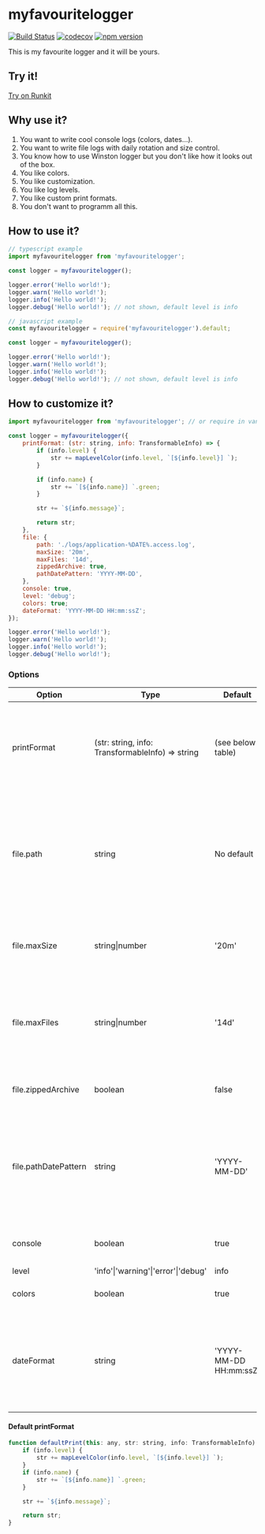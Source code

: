 # myfavouritelogger

[![Build Status](https://app.travis-ci.com/paaragon/myfavouritelogger.svg?branch=main)](https://app.travis-ci.com/paaragon/myfavouritelogger)
[![codecov](https://codecov.io/gh/paaragon/myfavouritelogger/branch/main/graph/badge.svg?token=YJRWD9KN39)](https://codecov.io/gh/paaragon/myfavouritelogger)
[![npm version](https://badge.fury.io/js/myfavouritelogger.svg)](https://badge.fury.io/js/myfavouritelogger)

This is my favourite logger and it will be yours.

## Try it!

[Try on Runkit](https://runkit.com/paaragon/myfavouritelogger)

## Why use it?

1. You want to write cool console logs (colors, dates...).
2. You want to write file logs with daily rotation and size control.
3. You know how to use Winston logger but you don't like how it looks out of the box.
4. You like colors.
5. You like customization.
6. You like log levels.
7. You like custom print formats.
8. You don't want to programm all this.

## How to use it?

```javascript
// typescript example
import myfavouritelogger from 'myfavouritelogger';

const logger = myfavouritelogger();

logger.error('Hello world!');
logger.warn('Hello world!');
logger.info('Hello world!');
logger.debug('Hello world!'); // not shown, default level is info
```

```javascript
// javascript example
const myfavouritelogger = require('myfavouritelogger').default;

const logger = myfavouritelogger();

logger.error('Hello world!');
logger.warn('Hello world!');
logger.info('Hello world!');
logger.debug('Hello world!'); // not shown, default level is info
```

## How to customize it?

```javascript
import myfavouritelogger from 'myfavouritelogger'; // or require in vanilla javascript

const logger = myfavouritelogger({
    printFormat: (str: string, info: TransformableInfo) => {
        if (info.level) {
            str += mapLevelColor(info.level, `[${info.level}] `);
        }

        if (info.name) {
            str += `[${info.name}] `.green;
        }

        str += `${info.message}`;

        return str;
    },
    file: {
        path: './logs/application-%DATE%.access.log',
        maxSize: '20m',
        maxFiles: '14d',
        zippedArchive: true,
        pathDatePattern: 'YYYY-MM-DD',
    },
    console: true,
    level: 'debug';
    colors: true;
    dateFormat: 'YYYY-MM-DD HH:mm:ssZ';
});

logger.error('Hello world!');
logger.warn('Hello world!');
logger.info('Hello world!');
logger.debug('Hello world!');
```

### Options

| Option               | Type                                             | Default                | Description                                                                                                                                                                                    |
| -------------------- | ------------------------------------------------ | ---------------------- | ---------------------------------------------------------------------------------------------------------------------------------------------------------------------------------------------- |
| printFormat          | (str: string, info: TransformableInfo) => string | (see below table)      | Function to override the print format. `str` is the original string to print. `info` is the [winston object with context info](https://github.com/winstonjs/logform#info-objects)              |
| file.path            | string                                           | No default             | Path where the log file will be written. The file name can contains  %DATE% keyword for daily rotation. If this option is not present, no file will be generated                               |
| file.maxSize         | string\|number                                   | '20m'                  | Indicates the max size for the log file. If it reached the maximum, the file will rotate                                                                                                       |
| file.maxFiles        | string\|number                                   | '14d'                  | Indicates the maximum number of files to store. If the files rotates to reach this number, the older files will be deleted                                                                     |
| file.zippedArchive   | boolean                                          | false                  | Indicates if the rotated files will be zipped or not                                                                                                                                           |
| file.pathDatePattern | string                                           | 'YYYY-MM-DD'           | If you have set a file path, this option will define the format date for the file name *(check [momentjs formats](https://momentjs.com/docs/#/displaying/format/) for complete documentation)* |
| console              | boolean                                          | true                   | Indicates if the logs will be printed n the console                                                                                                                                            |
| level                | 'info'\|'warning'\|'error'\|'debug'              | info                   | The log level                                                                                                                                                                                  |
| colors               | boolean                                          | true                   | If true, the logs will show beautiful colors                                                                                                                                                   |
| dateFormat           | string                                           | 'YYYY-MM-DD HH:mm:ssZ' | Each log line will display the date. This option defines de date format *(check [momentjs formats](https://momentjs.com/docs/#/displaying/format/) for complete documentation)*                |

#### Default printFormat

```javascript
function defaultPrint(this: any, str: string, info: TransformableInfo): string {
    if (info.level) {
        str += mapLevelColor(info.level, `[${info.level}] `);
    }
    if (info.name) {
        str += `[${info.name}] `.green;
    }

    str += `${info.message}`;

    return str;
}
```